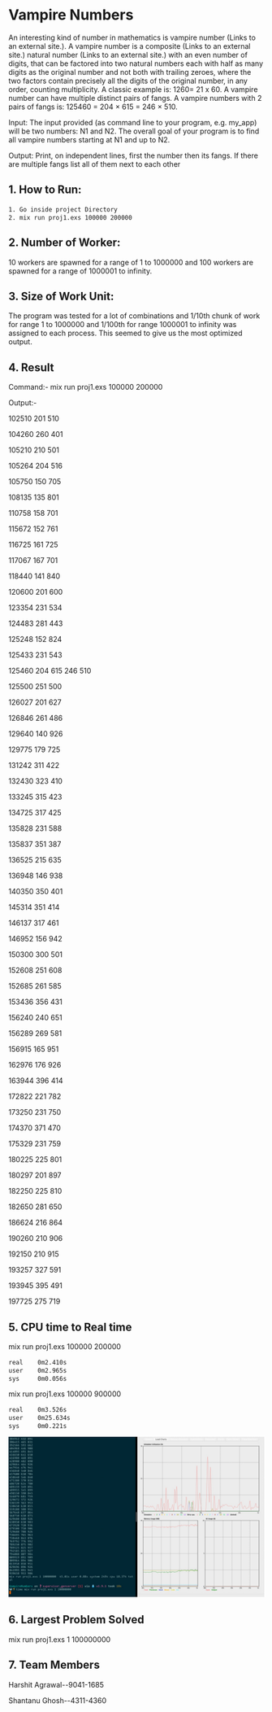 # Vampire Numbers #
An interesting kind of number in mathematics is vampire number (Links to an external site.). A vampire number is a composite (Links to an external site.) natural number (Links to an external site.) with an even number of digits, that can be factored into two natural numbers each with half as many digits as the original number and not both with trailing zeroes, where the two factors contain precisely all the digits of the original number, in any order, counting multiplicity.  A classic example is: 1260= 21 x 60.
A vampire number can have multiple distinct pairs of fangs. A vampire numbers with 2 pairs of fangs is: 125460 = 204 × 615 = 246 × 510.

Input: The input provided (as command line to your program, e.g. my_app) will be two numbers: N1 and N2. The overall goal of your program is to find all vampire numbers starting at N1 and up to N2.

Output: Print, on independent lines, first the number then its fangs. If there are multiple fangs list all of them next to each other

## 1. How to Run: ##
    1. Go inside project Directory  
    2. mix run proj1.exs 100000 200000
    
## 2. Number of Worker:
 10 workers are spawned for a range of 1 to 1000000 and 100 workers are spawned for a range of 1000001 to infinity.

## 3. Size of Work Unit:
 The program was tested for a lot of combinations and 1/10th chunk of work for range 1 to 1000000 and 1/100th for range 1000001 to infinity was assigned to each process. This seemed to give us the most optimized output.

## 4. Result  
Command:- mix run proj1.exs 100000 200000

Output:-

102510 201 510

104260 260 401

105210 210 501

105264 204 516

105750 150 705

108135 135 801

110758 158 701

115672 152 761

116725 161 725

117067 167 701

118440 141 840

120600 201 600

123354 231 534

124483 281 443

125248 152 824

125433 231 543

125460 204 615 246 510

125500 251 500

126027 201 627

126846 261 486

129640 140 926

129775 179 725

131242 311 422

132430 323 410

133245 315 423

134725 317 425

135828 231 588

135837 351 387

136525 215 635

136948 146 938

140350 350 401

145314 351 414

146137 317 461

146952 156 942

150300 300 501

152608 251 608

152685 261 585

153436 356 431

156240 240 651

156289 269 581

156915 165 951

162976 176 926

163944 396 414

172822 221 782

173250 231 750

174370 371 470

175329 231 759

180225 225 801

180297 201 897

182250 225 810

182650 281 650

186624 216 864

190260 210 906

192150 210 915

193257 327 591

193945 395 491

197725 275 719


 
## 5. CPU time to Real time  ##
mix run proj1.exs 100000 200000

    real	0m2.410s
    user	0m2.965s
    sys 	0m0.056s
mix run proj1.exs 100000 900000

    real	0m3.526s
    user	0m25.634s
    sys 	0m0.221s

![](https://github.com/harshitagrawal91/VampireNumbers/blob/master/images/output.jpeg)

## 6. Largest Problem Solved ##
 
mix run proj1.exs 1 100000000

## 7. Team Members ##
Harshit Agrawal--9041-1685

Shantanu Ghosh--4311-4360
